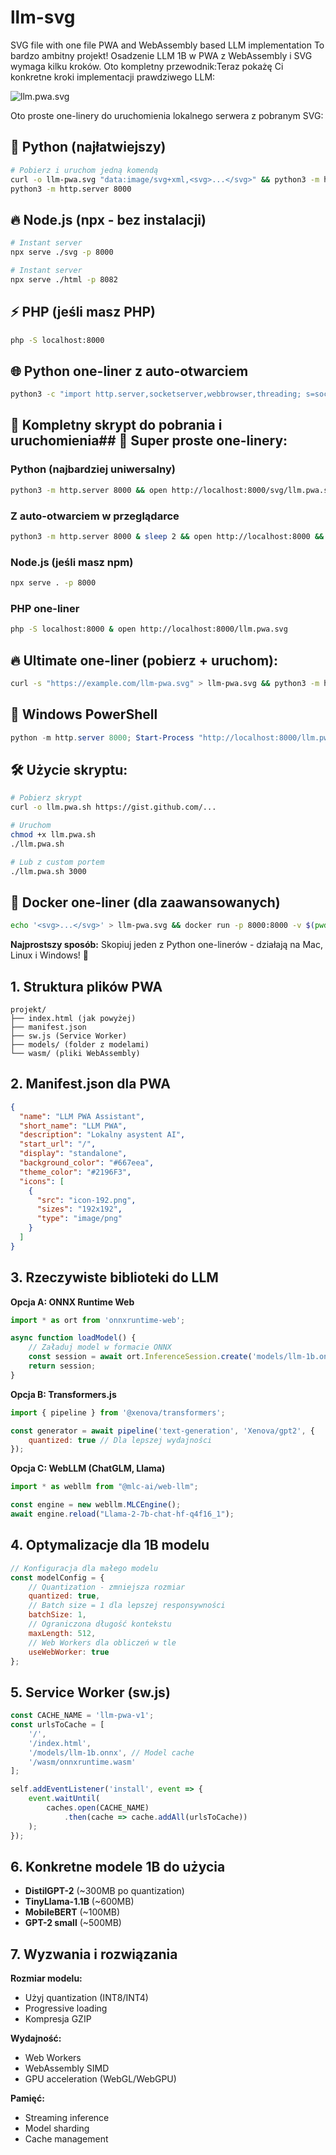 # llm-svg
SVG file with one file PWA and WebAssembly based LLM implementation
To bardzo ambitny projekt! Osadzenie LLM 1B w PWA z WebAssembly i SVG wymaga kilku kroków. Oto kompletny przewodnik:Teraz pokażę Ci konkretne kroki implementacji prawdziwego LLM:

![llm.pwa.svg](svg/llm.pwa.svg)


Oto proste one-linery do uruchomienia lokalnego serwera z pobranym SVG:

## 🚀 Python (najłatwiejszy)
```bash
# Pobierz i uruchom jedną komendą
curl -o llm-pwa.svg "data:image/svg+xml,<svg>...</svg>" && python3 -m http.server 8000
python3 -m http.server 8000
```

## 🔥 Node.js (npx - bez instalacji)
```bash
# Instant server
npx serve ./svg -p 8000
```
```bash
# Instant server
npx serve ./html -p 8082
```

## ⚡ PHP (jeśli masz PHP)
```bash
php -S localhost:8000
```

## 🌐 Python one-liner z auto-otwarciem
```bash
python3 -c "import http.server,socketserver,webbrowser,threading; s=socketserver.TCPServer(('',8000),http.server.SimpleHTTPRequestHandler); threading.Thread(target=s.serve_forever).start(); webbrowser.open('http://localhost:8000/llm.pwa.svg'); print('Server: http://localhost:8000 - Ctrl+C to stop'); s.serve_forever()"
```

## 📂 Kompletny skrypt do pobrania i uruchomienia## 🎯 **Super proste one-linery:**

### Python (najbardziej uniwersalny)
```bash
python3 -m http.server 8000 && open http://localhost:8000/svg/llm.pwa.svg
```

### Z auto-otwarciem w przeglądarce
```bash
python3 -m http.server 8000 & sleep 2 && open http://localhost:8000 && fg
```

### Node.js (jeśli masz npm)
```bash
npx serve . -p 8000
```

### PHP one-liner
```bash
php -S localhost:8000 & open http://localhost:8000/llm.pwa.svg
```

## 🔥 **Ultimate one-liner** (pobierz + uruchom):
```bash
curl -s "https://example.com/llm-pwa.svg" > llm-pwa.svg && python3 -m http.server 8000 & sleep 1 && open http://localhost:8000/llm-pwa.svg
```

## 💎 **Windows PowerShell**
```powershell
python -m http.server 8000; Start-Process "http://localhost:8000/llm.pwa.svg"
```

## 🛠️ **Użycie skryptu:**
```bash
# Pobierz skrypt
curl -o llm.pwa.sh https://gist.github.com/...

# Uruchom
chmod +x llm.pwa.sh
./llm.pwa.sh

# Lub z custom portem
./llm.pwa.sh 3000
```

## 🎪 **Docker one-liner** (dla zaawansowanych)
```bash
echo '<svg>...</svg>' > llm-pwa.svg && docker run -p 8000:8000 -v $(pwd):/usr/share/nginx/html nginx
```

**Najprostszy sposób:** Skopiuj jeden z Python one-linerów - działają na Mac, Linux i Windows! 🚀

## 1. Struktura plików PWA

```
projekt/
├── index.html (jak powyżej)
├── manifest.json
├── sw.js (Service Worker)
├── models/ (folder z modelami)
└── wasm/ (pliki WebAssembly)
```

## 2. Manifest.json dla PWA

```json
{
  "name": "LLM PWA Assistant",
  "short_name": "LLM PWA",
  "description": "Lokalny asystent AI",
  "start_url": "/",
  "display": "standalone",
  "background_color": "#667eea",
  "theme_color": "#2196F3",
  "icons": [
    {
      "src": "icon-192.png",
      "sizes": "192x192",
      "type": "image/png"
    }
  ]
}
```

## 3. Rzeczywiste biblioteki do LLM

**Opcja A: ONNX Runtime Web**
```javascript
import * as ort from 'onnxruntime-web';

async function loadModel() {
    // Załaduj model w formacie ONNX
    const session = await ort.InferenceSession.create('models/llm-1b.onnx');
    return session;
}
```

**Opcja B: Transformers.js**
```javascript
import { pipeline } from '@xenova/transformers';

const generator = await pipeline('text-generation', 'Xenova/gpt2', {
    quantized: true // Dla lepszej wydajności
});
```

**Opcja C: WebLLM (ChatGLM, Llama)**
```javascript
import * as webllm from "@mlc-ai/web-llm";

const engine = new webllm.MLCEngine();
await engine.reload("Llama-2-7b-chat-hf-q4f16_1");
```

## 4. Optymalizacje dla 1B modelu

```javascript
// Konfiguracja dla małego modelu
const modelConfig = {
    // Quantization - zmniejsza rozmiar
    quantized: true,
    // Batch size = 1 dla lepszej responsywności
    batchSize: 1,
    // Ograniczona długość kontekstu
    maxLength: 512,
    // Web Workers dla obliczeń w tle
    useWebWorker: true
};
```

## 5. Service Worker (sw.js)

```javascript
const CACHE_NAME = 'llm-pwa-v1';
const urlsToCache = [
    '/',
    '/index.html',
    '/models/llm-1b.onnx', // Model cache
    '/wasm/onnxruntime.wasm'
];

self.addEventListener('install', event => {
    event.waitUntil(
        caches.open(CACHE_NAME)
            .then(cache => cache.addAll(urlsToCache))
    );
});
```

## 6. Konkretne modele 1B do użycia

- **DistilGPT-2** (~300MB po quantization)
- **TinyLlama-1.1B** (~600MB)
- **MobileBERT** (~100MB)
- **GPT-2 small** (~500MB)

## 7. Wyzwania i rozwiązania

**Rozmiar modelu:**
- Użyj quantization (INT8/INT4)
- Progressive loading
- Kompresja GZIP

**Wydajność:**
- Web Workers
- WebAssembly SIMD
- GPU acceleration (WebGL/WebGPU)

**Pamięć:**
- Streaming inference
- Model sharding
- Cache management

